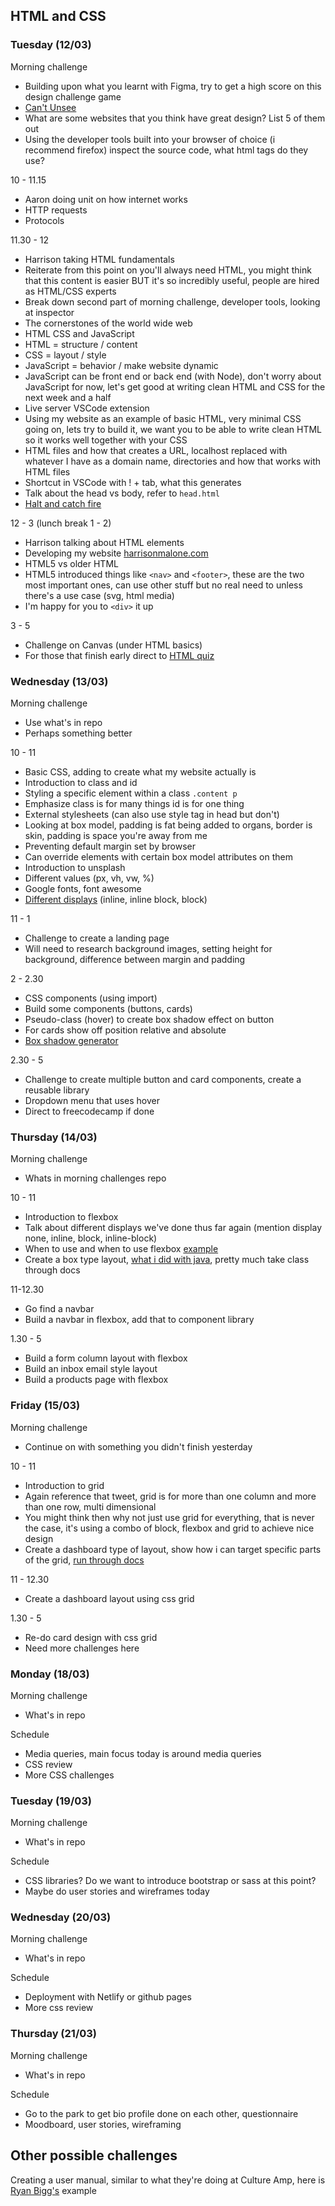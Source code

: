 ## HTML and CSS

### Tuesday (12/03)

Morning challenge 
- Building upon what you learnt with Figma, try to get a high score on this design challenge game
- [Can't Unsee](https://cantunsee.space/)
- What are some websites that you think have great design? List 5 of them out
- Using the developer tools built into your browser of choice (i recommend firefox) inspect the source code, what html tags do they use?

10 - 11.15
- Aaron doing unit on how internet works
- HTTP requests 
- Protocols

11.30 - 12
- Harrison taking HTML fundamentals 
- Reiterate from this point on you'll always need HTML, you might think that this content is easier BUT it's so incredibly useful, people are hired as HTML/CSS experts
- Break down second part of morning challenge, developer tools, looking at inspector 
- The cornerstones of the world wide web
- HTML CSS and JavaScript
- HTML = structure / content
- CSS = layout / style
- JavaScript = behavior / make website dynamic
- JavaScript can be front end or back end (with Node), don't worry about JavaScript for now, let's get good at writing clean HTML and CSS for the next week and a half
- Live server VSCode extension
- Using my website as an example of basic HTML, very minimal CSS going on, lets try to build it, we want you to be able to write clean HTML so it works well together with your CSS
- HTML files and how that creates a URL, localhost replaced with whatever I have as a domain name, directories and how that works with HTML files
- Shortcut in VSCode with ! + tab, what this generates
- Talk about the head vs body, refer to `head.html`
- [Halt and catch fire](https://www.youtube.com/watch?v=mi_fKu9WTAE)

12 - 3 (lunch break 1 - 2)
- Harrison talking about HTML elements
- Developing my website [harrisonmalone.com](http://harrisonmalone.com)
- HTML5 vs older HTML
- HTML5 introduced things like `<nav>` and `<footer>`, these are the two most important ones, can use other stuff but no real need to unless there's a use case (svg, html media)
- I'm happy for you to `<div>` it up

3 - 5
- Challenge on Canvas (under HTML basics)
- For those that finish early direct to [HTML quiz](https://www.w3schools.com/html/html_quiz.asp)

### Wednesday (13/03)

Morning challenge
- Use what's in repo
- Perhaps something better

10 - 11
- Basic CSS, adding to create what my website actually is 
- Introduction to class and id
- Styling a specific element within a class `.content p`
- Emphasize class is for many things id is for one thing
- External stylesheets (can also use style tag in head but don't)
- Looking at box model, padding is fat being added to organs, border is skin, padding is space you're away from me
- Preventing default margin set by browser
- Can override elements with certain box model attributes on them
- Introduction to unsplash
- Different values (px, vh, vw, %)
- Google fonts, font awesome
- [Different displays](https://stackoverflow.com/questions/9189810/css-display-inline-vs-inline-block) (inline, inline block, block)

11 - 1
- Challenge to create a landing page
- Will need to research background images, setting height for background, difference between margin and padding

2 - 2.30
- CSS components (using import)
- Build some components (buttons, cards)
- Pseudo-class (hover) to create box shadow effect on button
- For cards show off position relative and absolute
- [Box shadow generator](https://www.cssmatic.com/box-shadow)

2.30 - 5
- Challenge to create multiple button and card components, create a reusable library
- Dropdown menu that uses hover
- Direct to freecodecamp if done

### Thursday (14/03)

Morning challenge
- Whats in morning challenges repo

10 - 11
- Introduction to flexbox
- Talk about different displays we've done thus far again (mention display none, inline, block, inline-block)
- When to use and when to use flexbox [example](https://twitter.com/rachelandrew/status/1088827732874747910?s=12)
- Create a box type layout, [what i did with java](https://gist.github.com/harrisonmalone/41e4d0ebb8f7ff1c5223ae3a851f816b), pretty much take class through docs

11-12.30
- Go find a navbar
- Build a navbar in flexbox, add that to component library

1.30 - 5
- Build a form column layout with flexbox
- Build an inbox email style layout 
- Build a products page with flexbox

### Friday (15/03)

Morning challenge
- Continue on with something you didn't finish yesterday

10 - 11
- Introduction to grid
- Again reference that tweet, grid is for more than one column and more than one row, multi dimensional 
- You might think then why not just use grid for everything, that is never the case, it's using a combo of block, flexbox and grid to achieve nice design
- Create a dashboard type of layout, show how i can target specific parts of the grid, [run through docs](https://css-tricks.com/snippets/css/complete-guide-grid/) 

11 - 12.30
- Create a dashboard layout using css grid

1.30 - 5
- Re-do card design with css grid
- Need more challenges here

### Monday (18/03)

Morning challenge
- What's in repo

Schedule
- Media queries, main focus today is around media queries
- CSS review
- More CSS challenges

### Tuesday (19/03)

Morning challenge
- What's in repo

Schedule
- CSS libraries? Do we want to introduce bootstrap or sass at this point?
- Maybe do user stories and wireframes today

### Wednesday (20/03)

Morning challenge 
- What's in repo

Schedule 
- Deployment with Netlify or github pages
- More css review

### Thursday (21/03)

Morning challenge 
- What's in repo

Schedule 
- Go to the park to get bio profile done on each other, questionnaire
- Moodboard, user stories, wireframing

## Other possible challenges

Creating a user manual, similar to what they're doing at Culture Amp, here is [Ryan Bigg's](https://cultureamp.github.io/jep-bios/ryan/) example  